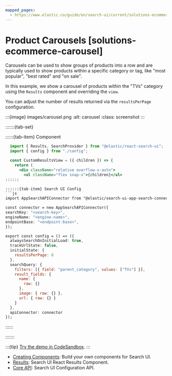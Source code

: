 ```yaml
---
mapped_pages:
  - https://www.elastic.co/guide/en/search-ui/current/solutions-ecommerce-carousel.html
---
```


# Product Carousels [solutions-ecommerce-carousel]

Carousels can be used to show groups of products into a row and are typically used to show products within a specific category or tag, like "most popular", "best rated" and "on sale".

In this example, we show a carousel of products within the "TVs" category using the `Results` component and overriding the `view`.

You can adjust the number of results returned via the `resultsPerPage` configuration.

:::{image} images/carousel.png
:alt: carousel
:class: screenshot
:::

:::::::{tab-set}

::::::{tab-item} Component

````jsx
  import { Results, SearchProvider } from "@elastic/react-search-ui";
  import { config } from "./config";

  const CustomResultsView = ({ children }) => {
    return (
      <div className="relative overflow-x-auto">
        <ul className="flex snap-x">{children}</ul>
::::::

::::::{tab-item} Search UI Config
```js
import AppSearchAPIConnector from "@elastic/search-ui-app-search-connector";

const connector = new AppSearchAPIConnector({
searchKey: "<search-key>",
engineName: "<engine-name>",
endpointBase: "<endpoint-base>",
});

export const config = () => ({
  alwaysSearchOnInitialLoad: true,
  trackUrlState: false,
  initialState: {
    resultsPerPage: 8
  },
  searchQuery: {
    filters: [{ field: "parent_category", values: ["TVs"] }],
    result_fields: {
      name: {
        raw: {}
      },
      image: { raw: {} },
      url: { raw: {} }
    }
  },
  apiConnector: connector
});
````

::::::

:::::::

:::{tip}
[Try the demo in CodeSandbox](https://codesandbox.io/embed/github/elastic/search-ui/tree/main/examples/sandbox?autoresize=1&fontsize=12&initialpath=%2Fecommerce&module=%2Fsrc%2Fpages%2Fecommerce%2Findex.js).
:::

- [Creating Components](/reference/guides-creating-own-components.md): Build your own components for Search UI.
- [Results](/reference/api-react-components-results.md): Search UI React Results Component.
- [Core API](/reference/api-core-configuration.md): Search UI Configuration API.
